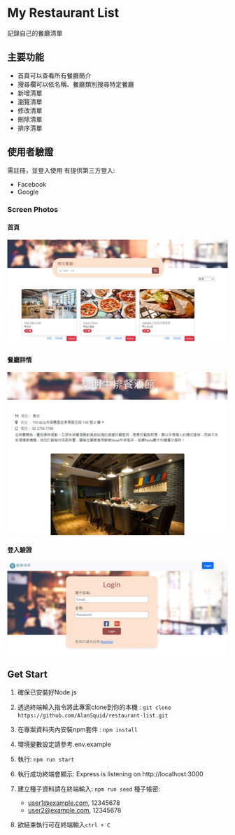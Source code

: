 # My Restaurant List
記錄自己的餐廳清單

## 主要功能
- 首頁可以查看所有餐廳簡介
- 搜尋欄可以依名稱、餐廳類別搜尋特定餐廳
- 新增清單
- 瀏覽清單
- 修改清單
- 刪除清單
- 排序清單

## 使用者驗證
需註冊，並登入使用
有提供第三方登入:
- Facebook
- Google


### Screen Photos
#### 首頁
![index](./public/images/index.jpg)

#### 餐廳詳情
![detail](./public/images/detail.jpg)

#### 登入驗證
![login](./public/images/login.jpg)

## Get Start
1. 確保已安裝好Node.js

2. 透過終端輸入指令將此專案clone到你的本機 : 
   `git clone https://github.com/AlanSquid/restaurant-list.git`

3. 在專案資料夾內安裝npm套件 : 
   `npm install `

4. 環境變數設定請參考.env.example

5. 執行:
  `npm run start`

6. 執行成功終端會顯示: Express is listening on http://localhost:3000 

7. 建立種子資料請在終端輸入: `npm run seed` 
   種子帳密:
   - user1@example.com, 12345678
   - user2@example.com, 12345678

8. 欲結束執行可在終端輸入`ctrl + C`



  

